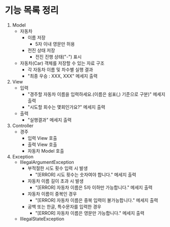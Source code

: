 # 기능 목록 정리

1. Model
   - 자동차
     - 이름 저장
       - 5자 이내 영문만 허용
     - 전진 상태 저장
       - 전진 진행 상태("-") 표시
   - 자동차(Car) 객체를 저장할 수 있는 자료 구조
     - 각 자동차 이름 및 차수별 실행 결과
     - "최종 우승 : XXX, XXX" 메세지 출력
2. View
   - 입력
     - "경주할 자동차 이름을 입력하세요.(이름은 쉼표(,) 기준으로 구분)" 메세지 출력
     - "시도할 회수는 몇회인가요?" 메세지 출력
   - 출력
     - "실행결과" 메세지 출력
3. Controller
   - 경주
     - 입력 View 호출
     - 출력 View 호출
     - 자동차 Model 호출
4. Exception
   - IllegalArgumentException
     - 부적절한 시도 횟수 입력 시 발생
       - "[ERROR] 시도 횟수는 숫자여야 합니다." 메세지 출력
     - 자동차 이름 길이 초과 시 발생
       - "[ERROR] 자동차 이름은 5자 이하만 가능합니다." 메세지 출력
     - 자동차 이름이 중복인 경우
       - "[ERROR] 자동차 이름은 중복 입력이 불가능합니다." 메세지 출력
     - 공백 또는 한글, 특수문자를 입력한 경우
       - "[ERROR] 자동차 이름은 영문만 가능합니다." 메세지 출력
   - IllegalStateException